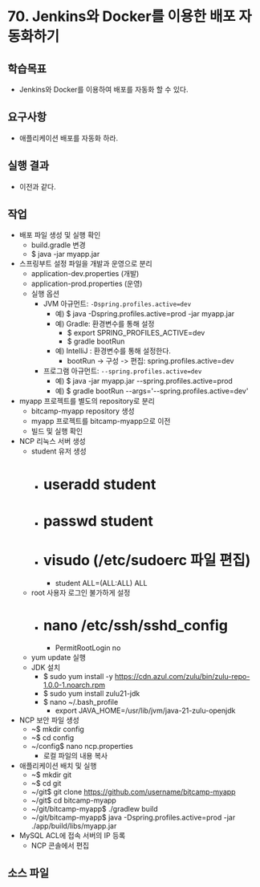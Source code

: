 # 70. Jenkins와 Docker를 이용한 배포 자동화하기

## 학습목표

- Jenkins와 Docker를 이용하여 배포를 자동화 할 수 있다.

## 요구사항

- 애플리케이션 배포를 자동화 하라.

## 실행 결과

- 이전과 같다.

## 작업

- 배포 파일 생성 및 실행 확인
  - build.gradle 변경
  - $ java -jar myapp.jar 
- 스프링부트 설정 파일을 개발과 운영으로 분리
  - application-dev.properties (개발)
  - application-prod.properties (운영)
  - 실행 옵션
    - JVM 아규먼트: `-Dspring.profiles.active=dev`
      - 예) $ java -Dspring.profiles.active=prod -jar myapp.jar
      - 예) Gradle: 환경변수를 통해 설정
        - $ export SPRING_PROFILES_ACTIVE=dev
        - $ gradle bootRun
      - 예) IntelliJ : 환경변수를 통해 설정한다.
        - bootRun -> 구성 -> 편집: spring.profiles.active=dev
    - 프로그램 아규먼트: `--spring.profiles.active=dev`
      - 예) $ java -jar myapp.jar --spring.profiles.active=prod
      - 예) $ gradle bootRun --args='--spring.profiles.active=dev'
- myapp 프로젝트를 별도의 repository로 분리
  - bitcamp-myapp repository 생성
  - myapp 프로젝트를 bitcamp-myapp으로 이전
  - 빌드 및 실행 확인
- NCP 리눅스 서버 생성
  - student 유저 생성
    - # useradd student
    - # passwd student
    - # visudo (/etc/sudoerc 파일 편집)
      - student ALL=(ALL:ALL) ALL
  - root 사용자 로그인 불가하게 설정
    - # nano /etc/ssh/sshd_config
      - PermitRootLogin no
  - yum update 실행 
  - JDK 설치
    - $ sudo yum install -y https://cdn.azul.com/zulu/bin/zulu-repo-1.0.0-1.noarch.rpm
    - $ sudo yum install zulu21-jdk
    - $ nano ~/.bash_profile
      - export JAVA_HOME=/usr/lib/jvm/java-21-zulu-openjdk
- NCP 보안 파일 생성
  - ~$ mkdir config
  - ~$ cd config
  - ~/config$ nano ncp.properties 
    - 로컬 파일의 내용 복사
- 애플리케이션 배치 및 실행
  - ~$ mkdir git
  - ~$ cd git
  - ~/git$ git clone https://github.com/username/bitcamp-myapp
  - ~/git$ cd bitcamp-myapp
  - ~/git/bitcamp-myapp$ ./gradlew build
  - ~/git/bitcamp-myapp$ java -Dspring.profiles.active=prod -jar ./app/build/libs/myapp.jar
- MySQL ACL에 접속 서버의 IP 등록
  - NCP 콘솔에서 편집

## 소스 파일

